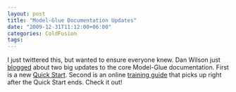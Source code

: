 ```yaml
---
layout: post
title: "Model-Glue Documentation Updates"
date: "2009-12-31T11:12:00+06:00"
categories: ColdFusion 
tags: 
---
```


I just twittered this, but wanted to ensure everyone knew. Dan Wilson just <a href="http://www.model-glue.com/blog/index.cfm/2009/12/31/New-Online-ModelGlue-3-Training-Course">blogged</a> about two big updates to the core Model-Glue documentation. First is a new <a href="http://docs.model-glue.com/wiki/QuickStart#Quickstart">Quick Start</a>. Second is an online <a href="http://docs.model-glue.com/wiki/Training">training guide</a> that picks up right after the Quick Start ends. Check it out!